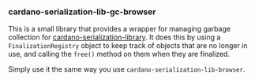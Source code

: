 ### cardano-serialization-lib-gc-browser

This is a small library that provides a wrapper for managing garbage collection for  [cardano-serialization-library](https://github.com/Emurgo/cardano-serialization-lib). It does this by using a `FinalizationRegistry` object to keep track of objects that are no longer in use, and calling the `free()` method on them when they are finalized.

Simply use it the same way you use `cardano-serialization-lib-browser`.
